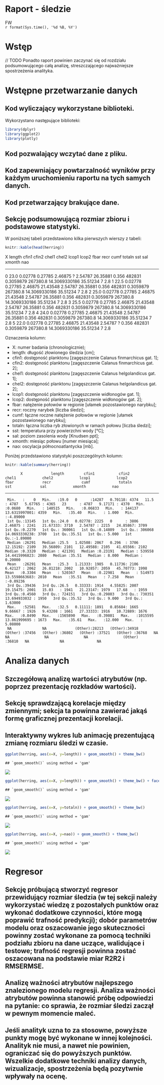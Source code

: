 # Raport - śledzie
FW  
`r format(Sys.time(), '%d %B, %Y')`  



# Wstęp

// TODO 
Ponadto raport powinien zaczynać się od rozdziału podsumowującego całą analizę, streszczającego najważniejsze spostrzeżenia analityka.

# Wstępne przetwarzanie danych

## Kod wyliczający wykorzystane biblioteki.

Wykorzystano następujące biblioteki: 


```r
library(dplyr)
library(ggplot2)
library(plotly)
```


## Kod pozwalający wczytać dane z pliku.




## Kod zapewniający powtarzalność wyników przy każdym uruchomieniu raportu na tych samych danych.


## Kod przetwarzający brakujące dane.


## Sekcję podsumowującą rozmiar zbioru i podstawowe statystyki.

W poniższej tabeli przedstawiono kilka pierwszych wierszy z tabeli: 


```r
knitr::kable(head(herring))
```



  X   length  cfin1     cfin2     chel1     chel2      lcop1     lcop2        fbar     recr        cumf     totaln  sst                   sal   xmonth   nao
---  -------  --------  --------  --------  ---------  --------  ---------  ------  -------  ----------  ---------  --------------  ---------  -------  ----
  0     23.0  0.02778   0.27785   2.46875   ?          2.54787   26.35881    0.356   482831   0.3059879   267380.8  14.3069330186    35.51234        7   2.8
  1     22.5  0.02778   0.27785   2.46875   21.43548   2.54787   26.35881    0.356   482831   0.3059879   267380.8  14.3069330186    35.51234        7   2.8
  2     25.0  0.02778   0.27785   2.46875   21.43548   2.54787   26.35881    0.356   482831   0.3059879   267380.8  14.3069330186    35.51234        7   2.8
  3     25.5  0.02778   0.27785   2.46875   21.43548   2.54787   26.35881    0.356   482831   0.3059879   267380.8  14.3069330186    35.51234        7   2.8
  4     24.0  0.02778   0.27785   2.46875   21.43548   2.54787   26.35881    0.356   482831   0.3059879   267380.8  14.3069330186    35.51234        7   2.8
  5     22.0  0.02778   0.27785   2.46875   21.43548   2.54787   ?           0.356   482831   0.3059879   267380.8  14.3069330186    35.51234        7   2.8

Oznaczenia kolumn:

* X: numer badania (chronologicznie);
* length: długość złowionego śledzia [cm];
* cfin1: dostępność planktonu [zagęszczenie Calanus finmarchicus gat. 1];
* cfin2: dostępność planktonu [zagęszczenie Calanus finmarchicus gat. 2];
* chel1: dostępność planktonu [zagęszczenie Calanus helgolandicus gat. 1];
* chel2: dostępność planktonu [zagęszczenie Calanus helgolandicus gat. 2];
* lcop1: dostępność planktonu [zagęszczenie widłonogów gat. 1];
* lcop2: dostępność planktonu [zagęszczenie widłonogów gat. 2];
* fbar: natężenie połowów w regionie [ułamek pozostawionego narybku];
* recr: roczny narybek [liczba śledzi];
* cumf: łączne roczne natężenie połowów w regionie [ułamek pozostawionego narybku];
* totaln: łączna liczba ryb złowionych w ramach połowu [liczba śledzi];
* sst: temperatura przy powierzchni wody [°C];
* sal: poziom zasolenia wody [Knudsen ppt];
* xmonth: miesiąc połowu [numer miesiąca];
* nao: oscylacja północnoatlantycka [mb].

Poniżej przedstawiono statystyki poszczególnych kolumn:


```r
knitr::kable(summary(herring))
```

           X             length         cfin1           cfin2            chel1            chel2            lcop1            lcop2            fbar             recr              cumf             totaln                   sst             sal            xmonth            nao         
---  --------------  -------------  --------------  --------------  ---------------  ---------------  ---------------  ---------------  ---------------  ----------------  ----------------  ----------------  --------------------  --------------  ---------------  -----------------
     Min.   :    0   Min.   :19.0   0      :14287   0.70118: 4374   11.5    : 4787   5.67765 : 4365   23      : 4787   9.17171 : 4370   Min.   :0.0680   Min.   : 140515   Min.   :0.06833   Min.   : 144137   13.6315997001: 4359   Min.   :35.40   Min.   : 1.000   Min.   :-4.89000 
     1st Qu.:13145   1st Qu.:24.0   0.02778: 2225   0      : 3806   2.46875 : 2241   21.67333: 3710   2.54787 : 2215   24.85867: 3709   1st Qu.:0.2270   1st Qu.: 360061   1st Qu.:0.14809   1st Qu.: 306068   14.0693330238: 3700   1st Qu.:35.51   1st Qu.: 5.000   1st Qu.:-1.89000 
     Median :26291   Median :25.5   1.02508: 2067   0.296  : 3706   12.15192: 2109   39.56809: 2101   12.49588: 2105   41.65566: 2102   Median :0.3320   Median : 421391   Median :0.23191   Median : 539558   14.4415996823: 2080   Median :35.51   Median : 8.000   Median : 0.20000 
     Mean   :26291   Mean   :25.3   1.21333: 1985   0.11736: 2106   6.42127 : 2062   26.81218: 2002   10.92857: 2059   45.70773: 1998   Mean   :0.3304   Mean   : 520367   Mean   :0.22981   Mean   : 514973   13.5598663683: 2010   Mean   :35.51   Mean   : 7.258   Mean   :-0.09236 
     3rd Qu.:39436   3rd Qu.:26.5   0.33333: 1914   4.55825: 2007   19.15475: 2001   15.03   : 1941   21.23147: 1979   17.68   : 1959   3rd Qu.:0.4560   3rd Qu.: 724151   3rd Qu.:0.29803   3rd Qu.: 730351   13.694933032 : 1950   3rd Qu.:35.52   3rd Qu.: 9.000   3rd Qu.: 1.63000 
     Max.   :52581   Max.   :32.5   0.11111: 1891   0.85684: 1665   9.66667 : 1926   9.43208 : 1661   27.33333: 1916   10.72889: 1676   Max.   :0.8490   Max.   :1565890   Max.   :0.39801   Max.   :1015595   13.861999695 : 1673   Max.   :35.61   Max.   :12.000   Max.   : 5.08000 
     NA              NA             (Other):28213   (Other):34918   (Other) :37456   (Other) :36802   (Other) :37521   (Other) :36768   NA               NA                NA                NA                (Other)      :36810   NA              NA               NA               

# Analiza danych

## Szczegółową analizę wartości atrybutów (np. poprzez prezentację rozkładów wartości).


## Sekcję sprawdzającą korelacje między zmiennymi; sekcja ta powinna zawierać jakąś formę graficznej prezentacji korelacji.


## Interaktywny wykres lub animację prezentującą zmianę rozmiaru śledzi w czasie.


```r
ggplot(herring, aes(x=X, y=length)) + geom_smooth() + theme_bw()
```

```
## `geom_smooth()` using method = 'gam'
```

![](Raport-sledzie_files/figure-html/plots-1.png)<!-- -->

```r
ggplot(herring, aes(x=X, y=length)) + geom_smooth() + theme_bw() + facet_wrap(~xmonth)
```

```
## `geom_smooth()` using method = 'gam'
```

![](Raport-sledzie_files/figure-html/plots-2.png)<!-- -->

```r
ggplot(herring, aes(x=X, y=totaln)) + geom_smooth() + theme_bw()
```

```
## `geom_smooth()` using method = 'gam'
```

![](Raport-sledzie_files/figure-html/plots-3.png)<!-- -->

```r
ggplot(herring, aes(x=X, y=nao)) + geom_smooth() + theme_bw()
```

```
## `geom_smooth()` using method = 'gam'
```

![](Raport-sledzie_files/figure-html/plots-4.png)<!-- -->


# Regresor

## Sekcję próbującą stworzyć regresor przewidujący rozmiar śledzia (w tej sekcji należy wykorzystać wiedzę z pozostałych punktów oraz wykonać dodatkowe czynności, które mogą poprawić trafność predykcji); dobór parametrów modelu oraz oszacowanie jego skuteczności powinny zostać wykonane za pomocą techniki podziału zbioru na dane uczące, walidujące i testowe; trafność regresji powinna zostać oszacowana na podstawie miar R2R2 i RMSERMSE.


## Analizę ważności atrybutów najlepszego znalezionego modelu regresji. Analiza ważności atrybutów powinna stanowić próbę odpowiedzi na pytanie: co sprawia, że rozmiar śledzi zaczął w pewnym momencie maleć.


## Jeśli analityk uzna to za stosowne, powyższe punkty mogę być wykonane w innej kolejności. Analityk nie musi, a nawet nie powinien, ograniczać się do powyższych punktów. Wszelkie dodatkowe techniki analizy danych, wizualizacje, spostrzeżenia będą pozytwnie wpływały na ocenę.
